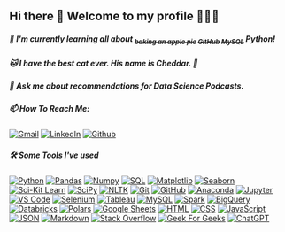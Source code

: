 ## **Hi there 👋 Welcome to my profile 👩🏼‍💻**

##### 🌱 I'm currently learning all about  <sub> ~~baking an apple pie~~ </sub>  <sub> ~~GitHub~~ </sub> <sub> ~~MySQL~~ </sub>  Python!

##### 🐱 I have the best cat ever. His name is Cheddar. 🧀

##### 💬 Ask me about recommendations for _Data Science Podcasts_.

##### 📫 **How To Reach Me:**

[![Gmail](https://img.shields.io/badge/Gmail-%23EA4335.svg?style=plastic&logo=gmail&logoColor=white)](mailto:lewisalexia208@gmail.com) [![LinkedIn](https://img.shields.io/badge/LinkedIn-%230A66C2.svg?style=plastic&logo=linkedin&logoColor=white)](https://www.linkedin.com/in/lewisalexia208/) [![Github](https://img.shields.io/badge/GitHub-%23181717.svg?style=plastic&logo=github&logoColor=white)](https://github.com/lewisalexia208)

##### 🛠️ Some Tools I've used

<!-- 
![name](path or link to image)
[name](path or link to click)
[![name](path or link to image)](path or link to click)
-->

[![Python](https://img.shields.io/badge/-Python-0D1117?style=flat&logo=python)](https://www.python.org)
[![Pandas](https://img.shields.io/badge/-Pandas-0D1117?style=flat&logo=pandas)](https://pandas.pydata.org/)
[![Numpy](https://img.shields.io/badge/-Numpy-0D1117?style=flat&logo=numpy)](https://numpy.org/)
[![SQL](https://img.shields.io/badge/-SQL-0D1117?style=flat&logo=sql)](https://www.w3schools.com/sql/default.asp)
[![Matplotlib](https://img.shields.io/badge/-Matplotlib-0D1117?style=flat&logo=matplotlib)](https://matplotlib.org/)
[![Seaborn](https://img.shields.io/badge/-Seaborn-0D1117?style=flat&logo=seaborn)](https://seaborn.pydata.org/tutorial/introduction)
[![Sci-Kit Learn](https://img.shields.io/badge/-SKLearn-0D1117?style=flat&logo=scikitlearn)](https://scikit-learn.org/stable/)
[![SciPy](https://img.shields.io/badge/-SciPy-0D1117?style=flat&logo=scipy)](https://scipy.org/)
[![NLTK](https://img.shields.io/badge/-NLTK-0D1117?style=flat&logo=nltk)](https://www.nltk.org/)
[![Git](https://img.shields.io/badge/-Git-0D1117?style=flat&logo=git)](https://git-scm.com/)
[![GitHub](https://img.shields.io/badge/-GitHub-0D1117?style=flat&logo=github)](https://github.com/tkephart96)
[![Anaconda](https://img.shields.io/badge/-Anaconda-0D1117?style=flat&logo=anaconda)](https://anaconda.org/)
[![Jupyter](https://img.shields.io/badge/-Jupyter-0D1117?style=flat&logo=jupyter)](https://jupyter.org/)
[![VS Code](https://img.shields.io/badge/-VS%20Code-0D1117?style=flat&logo=visual-studio-code&logoColor=007ACC)](https://code.visualstudio.com/)
[![Selenium](https://img.shields.io/badge/-Selenium-0D1117?style=flat&logo=selenium)](https://www.selenium.dev/)
[![Tableau](https://img.shields.io/badge/-Tableau-0D1117?style=flat&logo=tableau)](https://public.tableau.com/app/discover)
[![MySQL](https://img.shields.io/badge/-MySQL-0D1117?&style=flat&logo=mysql)](https://www.mysql.com/)
[![Spark](https://img.shields.io/badge/-Spark-0D1117?&style=flat&logo=apachespark)](https://spark.apache.org/)
[![BigQuery](https://img.shields.io/badge/-BigQuery-0D1117?&style=flat&logo=google)](https://cloud.google.com/bigquery)
[![Databricks](https://img.shields.io/badge/-Databricks-0D1117?style=flat&logo=databricks)](https://docs.databricks.com/getting-started/community-edition.html)
[![Polars](https://img.shields.io/badge/-Polars-0D1117?&style=flat&logo=polars)](https://www.pola.rs/)
[![Google Sheets](https://img.shields.io/badge/-Google%20Sheets-0D1117?style=flat&logo=google%20sheets)](https://www.google.com/sheets/about/)
[![HTML](https://img.shields.io/badge/-HTML-0D1117?style=flat&logo=HTML5)](https://www.w3.org/html/)
[![CSS](https://img.shields.io/badge/-CSS-0D1117?style=flat&logo=CSS3&logoColor=1572B6)](https://www.w3schools.com/css/)
[![JavaScript](https://img.shields.io/badge/-JavaScript-0D1117?style=flat&logo=javascript)](https://developer.mozilla.org/en-US/docs/Web/JavaScript)
[![JSON](https://img.shields.io/badge/-JSON-0D1117?style=flat&logo=json)](https://www.json.org/json-en.html)
[![Markdown](https://img.shields.io/badge/-Markdown-0D1117?style=flat&logo=markdown)](https://www.markdownguide.org/)
[![Stack Overflow](https://img.shields.io/badge/-Stack%20Overflow-0D1117?style=flat&logo=stack-overflow)](https://stackoverflow.com/)
[![Geek For Geeks](https://img.shields.io/badge/-Geeks%20for%20Geeks-0D1117?style=flat&logo=geeksforgeeks)](https://www.geeksforgeeks.org/)
[![ChatGPT](https://img.shields.io/badge/-ChatGPT-0D1117?style=flat&logo=openai)](https://chat.openai.com/)

<!-- ### ⚡ Top Languages

<p align="center">
<a href="https://github.com/lewisalexia208">
<img src="https://github-readme-stats.vercel.app/api/top-langs/?username=lewisalexia208&theme=midnight-purple&bg_color=0D1117&hide_border=true&layout=compact" alt="lewisalexia208">
</a>
<br/>
<b>Note:</b> Top languages is only a metric of the languages my public code consists of and doesn't reflect experience or skill level.
</p>
<br/> -->
